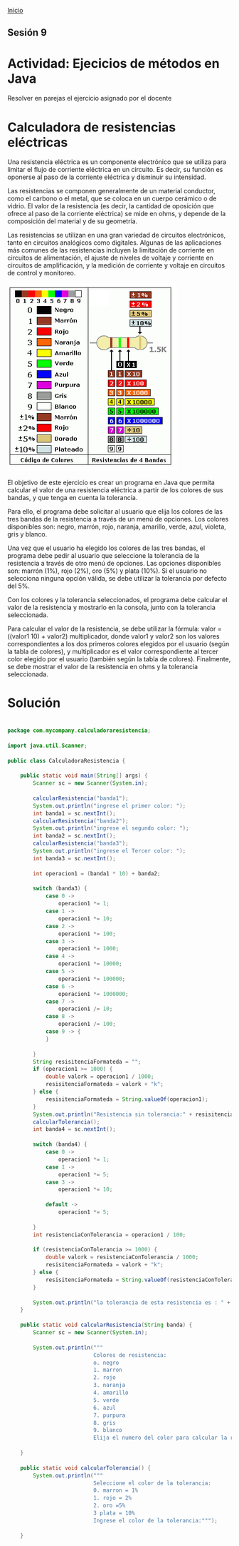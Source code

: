 <!-- No borrar o modificar -->
[Inicio](./index.md)

## Sesión 9 


<!-- Activida09 -->

# Actividad: Ejecicios de métodos en Java
Resolver en parejas el ejercicio asignado por el docente

# Calculadora de resistencias eléctricas
Una resistencia eléctrica es un componente electrónico que se utiliza para limitar el flujo de corriente eléctrica en un circuito. Es decir, su función es oponerse al paso de la corriente eléctrica y disminuir su intensidad.

Las resistencias se componen generalmente de un material conductor, como el carbono o el metal, que se coloca en un cuerpo cerámico o de vidrio. El valor de la resistencia (es decir, la cantidad de oposición que ofrece al paso de la corriente eléctrica) se mide en ohms, y depende de la composición del material y de su geometría.

Las resistencias se utilizan en una gran variedad de circuitos electrónicos, tanto en circuitos analógicos como digitales. Algunas de las aplicaciones más comunes de las resistencias incluyen la limitación de corriente en circuitos de alimentación, el ajuste de niveles de voltaje y corriente en circuitos de amplificación, y la medición de corriente y voltaje en circuitos de control y monitoreo.

![Alt text](image.png)

El objetivo de este ejercicio es crear un programa en Java que permita calcular el valor de una resistencia eléctrica a partir de los colores de sus bandas, y que tenga en cuenta la tolerancia.

Para ello, el programa debe solicitar al usuario que elija los colores de las tres bandas de la resistencia a través de un menú de opciones. Los colores disponibles son: negro, marrón, rojo, naranja, amarillo, verde, azul, violeta, gris y blanco.

Una vez que el usuario ha elegido los colores de las tres bandas, el programa debe pedir al usuario que seleccione la tolerancia de la resistencia a través de otro menú de opciones. Las opciones disponibles son: marrón (1%), rojo (2%), oro (5%) y plata (10%). Si el usuario no selecciona ninguna opción válida, se debe utilizar la tolerancia por defecto del 5%.

Con los colores y la tolerancia seleccionados, el programa debe calcular el valor de la resistencia y mostrarlo en la consola, junto con la tolerancia seleccionada.

Para calcular el valor de la resistencia, se debe utilizar la fórmula: valor = ((valor1 10) + valor2) multiplicador, donde valor1 y valor2 son los valores correspondientes a los dos primeros colores elegidos por el usuario (según la tabla de colores), y multiplicador es el valor correspondiente al tercer color elegido por el usuario (también según la tabla de colores). Finalmente, se debe mostrar el valor de la resistencia en ohms y la tolerancia seleccionada.

# Solución 
```java

package com.mycompany.calculadoraresistencia;

import java.util.Scanner;

public class CalculadoraResistencia {

    public static void main(String[] args) {
        Scanner sc = new Scanner(System.in);

        calcularResistencia("banda1");
        System.out.println("ingrese el primer color: ");
        int banda1 = sc.nextInt();
        calcularResistencia("banda2");
        System.out.println("ingrese el segundo color: ");
        int banda2 = sc.nextInt();
        calcularResistencia("banda3");
        System.out.println("ingrese el Tercer color: ");
        int banda3 = sc.nextInt();

        int operacion1 = (banda1 * 10) + banda2;

        switch (banda3) {
            case 0 ->
                operacion1 *= 1;
            case 1 ->
                operacion1 *= 10;
            case 2 ->
                operacion1 *= 100;
            case 3 ->
                operacion1 *= 1000;
            case 4 ->
                operacion1 *= 10000;
            case 5 ->
                operacion1 *= 100000;
            case 6 ->
                operacion1 *= 1000000;
            case 7 ->
                operacion1 /= 10;
            case 8 ->
                operacion1 /= 100;
            case 9 -> {
            }

        }
        String resisitenciaFormateda = "";
        if (operacion1 >= 1000) {
            double valork = operacion1 / 1000;
            resisitenciaFormateda = valork + "k";
        } else {
            resisitenciaFormateda = String.valueOf(operacion1);
        }
        System.out.println("Resistencia sin tolerancia:" + resisitenciaFormateda + " ohmios");
        calcularTolerancia();
        int banda4 = sc.nextInt();

        switch (banda4) {
            case 0 ->
                operacion1 *= 1;
            case 1 ->
                operacion1 *= 5;
            case 3 ->
                operacion1 *= 10;

            default ->
                operacion1 *= 5;

        }
        int resistenciaConTolerancia = operacion1 / 100;

        if (resistenciaConTolerancia >= 1000) {
            double valork = resistenciaConTolerancia / 1000;
            resisitenciaFormateda = valork + "k";
        } else {
            resisitenciaFormateda = String.valueOf(resistenciaConTolerancia);
        }

        System.out.println("la tolerancia de esta resistencia es : " + resisitenciaFormateda + " ohmios");
    }

    public static void calcularResistencia(String banda) {
        Scanner sc = new Scanner(System.in);

        System.out.println("""
                           Colores de resistencia:
                           o. negro
                           1. marron
                           2. rojo
                           3. naranja
                           4. amarillo
                           5. verde
                           6. azul
                           7. purpura
                           8. gris
                           9. blanco
                           Elija el numero del color para calcular la resistencia:""");

    }

    public static void calcularTolerancia() {
        System.out.println("""
                           Seleccione el color de la tolerancia:
                           0. marron = 1%
                           1. rojo = 2%
                           2. oro =5%
                           3 plata = 10%
                           Ingrese el color de la tolerancia:""");

    }
``` 







